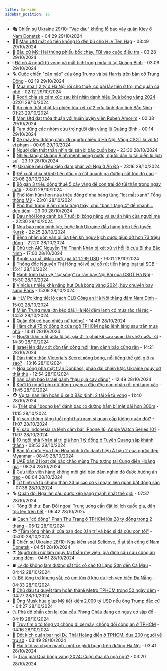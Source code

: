 ```yaml
---
title: Sự kiện
sidebar_position: 16
---
```


<!-- dantri-su-kien:START -->
- 🎭 [Chiến sự Ukraine 29/10: &quot;Vạc dầu&quot; khổng lồ bao vây quân Kiev ở Nam Donetsk](https://dantri.com.vn/the-gioi/chien-su-ukraine-2910-vac-dau-khong-lo-bao-vay-quan-kiev-o-nam-donetsk-20241028173715057.htm) - 04:29 29/10/2024
- 👨‍🏫 [Man Utd mất số tiền khổng lồ đền bù cho HLV Ten Hag](https://dantri.com.vn/the-thao/man-utd-mat-so-tien-khong-lo-den-bu-cho-hlv-ten-hag-20241029104938137.htm) - 03:49 29/10/2024
- 🌮 [Bầu cử Mỹ: Hai thùng phiếu bốc cháy, FBI vào cuộc điều tra](https://dantri.com.vn/the-gioi/bau-cu-my-hai-thung-phieu-boc-chay-fbi-vao-cuoc-dieu-tra-20241029100504491.htm) - 03:28 29/10/2024
- 🕯 [Đã có 4 người tử vong và mất tích trong mưa lũ tại Quảng Bình](https://dantri.com.vn/xa-hoi/da-co-4-nguoi-tu-vong-va-mat-tich-trong-mua-lu-tai-quang-binh-20241029001259888.htm) - 03:09 29/10/2024
- 🪜 [Cuộc chiến &quot;cân não&quot; của ông Trump và bà Harris trên bàn cờ Trung Đông](https://dantri.com.vn/the-gioi/cuoc-chien-can-nao-cua-ong-trump-va-ba-harris-tren-ban-co-trung-dong-20241028182323818.htm) - 02:19 29/10/2024
- 🐘 [Mua nhà 1,2 tỷ ở Hà Nội rồi cho thuê, cô gái lấy tiền ở trọ, mở quán cà phê](https://dantri.com.vn/doi-song/mua-nha-12-ty-o-ha-noi-roi-cho-thue-co-gai-lay-tien-o-tro-mo-quan-ca-phe-20241029090627495.htm) - 02:12 29/10/2024
- 🤔 [Rodri chia sẻ cảm xúc sau khi nhận danh hiệu Quả bóng vàng 2024](https://dantri.com.vn/the-thao/rodri-chia-se-cam-xuc-sau-khi-nhan-danh-hieu-qua-bong-vang-2024-20241029085154497.htm) - 02:01 29/10/2024
- 🧠 [An ninh thắt chặt tại phiên tòa xét xử 2 cựu lãnh đạo tỉnh Bắc Ninh](https://dantri.com.vn/phap-luat/an-ninh-that-chat-tai-phien-toa-xet-xu-2-cuu-lanh-dao-tinh-bac-ninh-20241029080159095.htm) - 01:23 29/10/2024
- 📝 [Man Utd đạt thỏa thuận với huấn luyện viên Ruben Amorim](https://dantri.com.vn/the-thao/man-utd-dat-thoa-thuan-voi-huan-luyen-vien-ruben-amorim-20241029073833320.htm) - 00:38 29/10/2024
- 🦏 [Tạm dừng các nhóm cứu trợ người dân vùng lũ Quảng Bình](https://dantri.com.vn/xa-hoi/tam-dung-cac-nhom-cuu-tro-nguoi-dan-vung-lu-quang-binh-20241029065154296.htm) - 00:14 29/10/2024
- 🥰 [Xe máy leo đường cấm, đi ngược chiều ở Hà Nội: Vắng CSGT là vô tư vi phạm](https://dantri.com.vn/xa-hoi/xe-may-leo-duong-cam-di-nguoc-chieu-o-ha-noi-vang-csgt-la-vo-tu-vi-pham-20241029013813597.htm) - 00:09 29/10/2024
- 🤗 [Người dân thất thần nhìn tài sản bị bão cuốn bay](https://dantri.com.vn/an-sinh/nguoi-dan-that-than-nhin-tai-san-bi-bao-cuon-bay-20241028170041857.htm) - 23:30 28/10/2024
- 🌈 [Nhiều làng ở Quảng Bình mênh mông nước, người dân lo tái diễn lũ lịch sử](https://dantri.com.vn/xa-hoi/nhieu-lang-o-quang-binh-menh-mong-nuoc-nguoi-dan-lo-tai-dien-lu-lich-su-20241028233940220.htm) - 23:19 28/10/2024
- 🌏 [Ukraine nêu điều kiện đàm phán với Nga ở Ấn Độ](https://dantri.com.vn/the-gioi/ukraine-neu-dieu-kien-dam-phan-voi-nga-o-an-do-20241029060956331.htm) - 23:16 28/10/2024
- 💄 [Đề xuất chia 50/50 tiền đấu giá đất quanh ga đường sắt tốc độ cao](https://dantri.com.vn/xa-hoi/de-xuat-chia-5050-tien-dau-gia-dat-quanh-ga-duong-sat-toc-do-cao-20241029004523776.htm) - 23:06 28/10/2024
- 👺 [Bỏ gần 3 triệu đồng thuê 5 cây vàng để con trai đỡ tủi thân trong ngày cưới](https://dantri.com.vn/doi-song/bo-gan-3-trieu-dong-thue-5-cay-vang-de-con-trai-do-tui-than-trong-ngay-cuoi-20241028211355467.htm) - 23:01 28/10/2024
- 👹 [Phở tôm hùm hơn nửa triệu đồng ở nhà hàng từng &quot;lọt mắt xanh&quot; Tổng thống Mỹ](https://dantri.com.vn/du-lich/pho-tom-hum-hon-nua-trieu-dong-o-nha-hang-tung-lot-mat-xanh-tong-thong-my-20241026161851262.htm) - 23:01 28/10/2024
- 🌊 [Phố thời trang ế ẩm chưa từng thấy, chủ &quot;bán 1 tặng 4&quot; để nhanh... dẹp tiệm](https://dantri.com.vn/lao-dong-viec-lam/pho-thoi-trang-e-am-chua-tung-thay-chu-ban-1-tang-4-de-nhanh-dep-tiem-20241028110459917.htm) - 23:00 28/10/2024
- 🤠 [Đau nhói lòng cảnh bé 7 tuổi bị bỏng nặng và sự ân hận của người mẹ](https://dantri.com.vn/tam-long-nhan-ai/dau-nhoi-long-canh-be-7-tuoi-bi-bong-nang-va-su-an-han-cua-nguoi-me-20241026095952267.htm) - 22:30 28/10/2024
- 🎊 [Nga bào mòn binh lực, buộc lính Ukraine đầu hàng trên tiền tuyến Kursk](https://dantri.com.vn/the-gioi/nga-bao-mon-binh-luc-buoc-linh-ukraine-dau-hang-tren-tien-tuyen-kursk-20241029002551197.htm) - 22:25 28/10/2024
- 🐘 [Bệnh nhân uốn ván bị lừa tiền khi nguy kịch được giúp đỡ hơn 73 triệu đồng](https://dantri.com.vn/tam-long-nhan-ai/benh-nhan-uon-van-bi-lua-tien-khi-nguy-kich-duoc-giup-do-hon-73-trieu-dong-20241027145439065.htm) - 22:20 28/10/2024
- 💂 [Chủ tịch AIC Nguyễn Thị Thanh Nhàn bị xét xử vì hối lộ cựu Bí thư Bắc Ninh](https://dantri.com.vn/phap-luat/chu-tich-aic-nguyen-thi-thanh-nhan-bi-xet-xu-vi-hoi-lo-cuu-bi-thu-bac-ninh-20241028232541230.htm) - 17:00 28/10/2024
- 👹 [Apple ra mắt iMac mới, giá từ 1.299 USD](https://dantri.com.vn/suc-manh-so/apple-ra-mat-imac-moi-gia-tu-1299-usd-20241028224058795.htm) - 16:01 28/10/2024
- 🦒 [Thống đốc Nguyễn Thị Hồng nói về sự cố rút tiền hàng loạt tại SCB](https://dantri.com.vn/kinh-doanh/thong-doc-nguyen-thi-hong-noi-ve-su-co-rut-tien-hang-loat-tai-scb-20241028201342330.htm) - 15:41 28/10/2024
- 🗽 [Hành trình bảo vệ &quot;sự sống&quot; ra sân bay Nội Bài của CSGT Hà Nội](https://dantri.com.vn/xa-hoi/hanh-trinh-bao-ve-su-song-ra-san-bay-noi-bai-cua-csgt-ha-noi-20241028221535319.htm) - 15:30 28/10/2024
- 💄 [Vinicius nhiều khả năng hụt Quả bóng vàng 2024, hủy chuyến bay sang Paris](https://dantri.com.vn/the-thao/vinicius-nhieu-kha-nang-hut-qua-bong-vang-2024-huy-chuyen-bay-sang-paris-20241028221934594.htm) - 15:09 28/10/2024
- ⛽️ [HLV Polking tiết lộ cách CLB Công an Hà Nội thắng đậm Nam Định](https://dantri.com.vn/the-thao/hlv-polking-tiet-lo-cach-clb-cong-an-ha-noi-thang-dam-nam-dinh-20241028221237188.htm) - 15:02 28/10/2024
- 🥷 [Miền Trung mưa lớn kéo dài, Hà Nội đêm lạnh có mưa rào rải rác](https://dantri.com.vn/xa-hoi/mien-trung-mua-lon-keo-dai-ha-noi-dem-lanh-co-mua-rao-rai-rac-20241028212717751.htm) - 14:52 28/10/2024
- 🤖 [Quân đội có bao nhiêu nữ tướng?](https://dantri.com.vn/xa-hoi/quan-doi-co-bao-nhieu-nu-tuong-20241028211920846.htm) - 14:46 28/10/2024
- 🌊 [Hầm chui 75 tỷ đồng ở cửa ngõ TPHCM ngập lênh láng sau trận mưa nhỏ](https://dantri.com.vn/xa-hoi/ham-chui-75-ty-dong-o-cua-ngo-tphcm-ngap-lenh-lang-sau-tran-mua-nho-20241028210853235.htm) - 14:41 28/10/2024
- 🔥 [Người thân mất giữa lũ lụt, gia đình phải kê cao quan tài chờ nước rút](https://dantri.com.vn/xa-hoi/nguoi-than-mat-giua-lu-lut-gia-dinh-phai-ke-cao-quan-tai-cho-nuoc-rut-20241028211659594.htm) - 14:39 28/10/2024
- 🦏 [Israel lên dây cót đòn tấn công mới, Iran cảnh báo cứng rắn](https://dantri.com.vn/the-gioi/israel-len-day-cot-don-tan-cong-moi-iran-canh-bao-cung-ran-20241028201118245.htm) - 14:21 28/10/2024
- 🐘 [Dàn thiên thần Victoria&#39;s Secret nóng bỏng, nổi tiếng thế giới giờ ra sao?](https://dantri.com.vn/giai-tri/dan-thien-than-victorias-secret-nong-bong-noi-tieng-the-gioi-gio-ra-sao-20241026133034142.htm) - 13:16 28/10/2024
- 🔥 [Nga công phá mặt trận Donbass, pháo đài chiến lược Ukraine nguy cơ thất thủ](https://dantri.com.vn/the-gioi/nga-cong-pha-mat-tran-donbass-phao-dai-chien-luoc-ukraine-nguy-co-that-thu-20241028193055651.htm) - 12:54 28/10/2024
- 💼 [Iran cảnh báo Israel gánh &quot;hậu quả cay đắng&quot;](https://dantri.com.vn/the-gioi/iran-canh-bao-israel-ganh-hau-qua-cay-dang-20241028193437054.htm) - 12:49 28/10/2024
- 🚀 [Khởi tố người phụ nữ dùng xyanua đầu độc nạn nhân rồi phi tang xác](https://dantri.com.vn/phap-luat/khoi-to-nguoi-phu-nu-dung-xyanua-dau-doc-nan-nhan-roi-phi-tang-xac-20241028180427917.htm) - 11:45 28/10/2024
- 🐵 [Vụ tai nạn liên hoàn 6 xe ở Bắc Ninh: 2 tài xế tử vong](https://dantri.com.vn/xa-hoi/vu-tai-nan-lien-hoan-6-xe-o-bac-ninh-2-tai-xe-tu-vong-20241028182701413.htm) - 11:40 28/10/2024
- 👍 [Triệt phá &quot;boong ke&quot; đánh bạc có đường hầm bí mật dài hơn 300m](https://dantri.com.vn/phap-luat/triet-pha-boong-ke-danh-bac-co-duong-ham-bi-mat-dai-hon-300m-20241028174819127.htm) - 11:15 28/10/2024
- 🚦 [Vì sao không tăng tuổi nghỉ hưu nam sĩ quan cấp tướng quân đội?](https://dantri.com.vn/an-sinh/vi-sao-khong-tang-tuoi-nghi-huu-nam-si-quan-cap-tuong-quan-doi-20241028175905411.htm) - 11:07 28/10/2024
- 🥸 [Vì sao Indonesia ra lệnh cấm bán iPhone 16, Apple Watch Series 10?](https://dantri.com.vn/suc-manh-so/vi-sao-indonesia-ra-lenh-cam-ban-iphone-16-apple-watch-series-10-20241028175702768.htm) - 11:07 28/10/2024
- 🥷 [10 ngôi nhà Nhân ái trị giá hơn 1 tỷ đồng ở Tuyên Quang sắp khánh thành](https://dantri.com.vn/tam-long-nhan-ai/10-ngoi-nha-nhan-ai-tri-gia-hon-1-ty-dong-o-tuyen-quang-sap-khanh-thanh-20241028120550040.htm) - 08:53 28/10/2024
- 🤡 [Ban tổ chức Hoa hậu Hòa bình tước danh hiệu Á hậu 2 của người đẹp Myanmar](https://dantri.com.vn/giai-tri/ban-to-chuc-hoa-hau-hoa-binh-tuoc-danh-hieu-a-hau-2-cua-nguoi-dep-myanmar-20241028153736746.htm) - 08:49 28/10/2024
- 🥳 [UAE bắn 21 loạt đại bác chào mừng Thủ tướng tại Cung điện Hoàng gia](https://dantri.com.vn/xa-hoi/uae-ban-21-loat-dai-bac-chao-mung-thu-tuong-tai-cung-dien-hoang-gia-20241028120338593.htm) - 08:24 28/10/2024
- 🤩 [Cựu tiếp viên hàng không môi giới bán dâm nghìn đô được hưởng án treo](https://dantri.com.vn/phap-luat/cuu-tiep-vien-hang-khong-moi-gioi-ban-dam-nghin-do-duoc-huong-an-treo-20241028140239691.htm) - 08:04 28/10/2024
- 🎡 [Tử hình và tù chung thân 23 bị cáo có vi phạm liên quan bất động sản](https://dantri.com.vn/xa-hoi/tu-hinh-va-tu-chung-than-23-bi-cao-co-vi-pham-lien-quan-bat-dong-san-20241028142541697.htm) - 07:38 28/10/2024
- 🪜 [Quân đội Nga lần đầu được xếp hạng mạnh nhất thế giới](https://dantri.com.vn/the-gioi/quan-doi-nga-lan-dau-duoc-xep-hang-manh-nhat-the-gioi-20241028142926125.htm) - 07:37 28/10/2024
- 💡 [Tổng Bí thư: Ban Đối ngoại Trung ương cần đặt lợi ích quốc gia, dân tộc lên trên hết](https://dantri.com.vn/xa-hoi/tong-bi-thu-ban-doi-ngoai-trung-uong-can-dat-loi-ich-quoc-gia-dan-toc-len-tren-het-20241028134158292.htm) - 06:42 28/10/2024
- ⛽️ [Cách &quot;cô đồng&quot; Phan Thu Trang ở TPHCM lừa 28 tỷ đồng trong 2 tháng](https://dantri.com.vn/phap-luat/cach-co-dong-phan-thu-trang-o-tphcm-lua-28-ty-dong-trong-2-thang-20241027223529985.htm) - 05:12 28/10/2024
- 😎 [&quot;Tấm lòng nhân ái của bạn đọc Dân trí và bác sĩ đã cứu con tôi&quot;](https://dantri.com.vn/tam-long-nhan-ai/tam-long-nhan-ai-cua-ban-doc-dan-tri-va-bac-si-da-cuu-con-toi-20241026162356685.htm) - 05:00 28/10/2024
- 🗽 [Chiến sự Ukraine 28/10: Nga kiểm soát Selidove, ồ ạt tấn công ở Nam Donetsk](https://dantri.com.vn/the-gioi/chien-su-ukraine-2810-nga-kiem-soat-selidove-o-at-tan-cong-o-nam-donetsk-20241028101020560.htm) - 04:51 28/10/2024
- ⚗️ [Người phụ nữ lâm nguy tại thẩm mỹ viện, gia đình cầu cứu công an trong đêm](https://dantri.com.vn/suc-khoe/nguoi-phu-nu-lam-nguy-tai-tham-my-vien-gia-dinh-cau-cuu-cong-an-trong-dem-20241025104228899.htm) - 04:51 28/10/2024
- ⛽️ [Lý do không làm đường sắt tốc độ cao từ Lạng Sơn đến Cà Mau](https://dantri.com.vn/xa-hoi/ly-do-khong-lam-duong-sat-toc-do-cao-tu-lang-son-den-ca-mau-20241028113234500.htm) - 04:42 28/10/2024
- 🌜 [Bê tông trơ khung sắt, cỏ um tùm ở khu du lịch ven biển Đà Nẵng](https://dantri.com.vn/bat-dong-san/be-tong-tro-khung-sat-co-um-tum-o-khu-du-lich-ven-bien-da-nang-20241022160220907.htm) - 04:33 28/10/2024
- 🦩 [Chủ đầu tư quyết tâm hoàn thành Metro TPHCM trong 50 ngày đêm](https://dantri.com.vn/xa-hoi/chu-dau-tu-quyet-tam-hoan-thanh-metro-tphcm-trong-50-ngay-dem-20241028104030456.htm) - 04:27 28/10/2024
- 🦒 [Ông Musk hứa giúp Mỹ tiết kiệm 2.000 tỷ USD nếu ông Trump đắc cử](https://dantri.com.vn/the-gioi/ong-musk-hua-giup-my-tiet-kiem-2000-ty-usd-neu-ong-trump-dac-cu-20241028112154180.htm) - 04:27 28/10/2024
- 🌜 [Phá dỡ phần còn lại của cầu Phong Châu đang có nguy cơ sập đổ](https://dantri.com.vn/xa-hoi/pha-do-phan-con-lai-cua-cau-phong-chau-dang-co-nguy-co-sap-do-20241028104717692.htm) - 04:19 28/10/2024
- 🐎 [Truy tìm ô tô tông vợ chồng đi xe máy, chống đối công an ở TPHCM](https://dantri.com.vn/xa-hoi/truy-tim-o-to-tong-vo-chong-di-xe-may-chong-doi-cong-an-o-tphcm-20241028111212027.htm) - 04:16 28/10/2024
- 🌋 [Đột kích quán bar nơi DJ Thái Hoàng diễn ở TPHCM, đưa 200 người về trụ sở](https://dantri.com.vn/phap-luat/dot-kich-quan-bar-noi-dj-thai-hoang-dien-o-tphcm-dua-200-nguoi-ve-tru-so-20241028104138934.htm) - 03:49 28/10/2024
- 🧰 [Hai ô tô va chạm mạnh, một xe phơi bụng trên đường Hà Nội](https://dantri.com.vn/xa-hoi/hai-o-to-va-cham-manh-mot-xe-phoi-bung-tren-duong-ha-noi-20241028101024687.htm) - 03:41 28/10/2024
- 👍 [Trao giải Quả bóng vàng 2024: Cuộc đua đã ngã ngũ?](https://dantri.com.vn/the-thao/trao-giai-qua-bong-vang-2024-cuoc-dua-da-nga-ngu-20241028102116409.htm) - 03:20 28/10/2024<!-- dantri-su-kien:END -->
